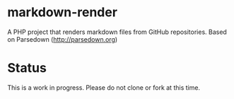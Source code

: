 # markdown-render
A PHP project that renders markdown files from GitHub repositories. Based on Parsedown (http://parsedown.org)

# Status

This is a work in progress. Please do not clone or fork at this time.

